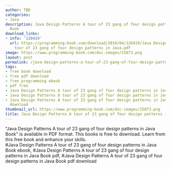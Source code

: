 ```yaml
---
author: TBD
categories:
- Java
description: Java Design Patterns A tour of 23 gang of four design patterns in Java
  Book
download_links:
- info: '120419'
  url: https://programming-book.com/download/2019/04/120419/Java Design Patterns A
    tour of 23 gang of four design patterns in Java.pdf
image: https://www.programming-book.com/doc-images/15873.png
layout: post
permalink: /java-design-patterns-a-tour-of-23-gang-of-four-design-patterns-in-java-book.html
tags:
- free book download
- free pdf download
- free programming ebook
- pdf free
- Java Design Patterns A tour of 23 gang of four design patterns in Java Book ebook
- Java Design Patterns A tour of 23 gang of four design patterns in Java Book pdf
- Java Design Patterns A tour of 23 gang of four design patterns in Java Book pdf
  download
thumbnail_url: https://www.programming-book.com/doc-images/15873.png
title: Java Design Patterns A tour of 23 gang of four design patterns in Java Book
---
```


 
<div class="item-desc text-justify">
  "Java Design Patterns A tour of 23 gang of four design patterns in Java Book" is available in PDF format. This books is free to download. Learn from this free book and enhance your skills.
  <br>
  #Java Design Patterns A tour of 23 gang of four design patterns in Java Book ebook, #Java Design Patterns A tour of 23 gang of four design patterns in Java Book pdf, #Java Design Patterns A tour of 23 gang of four design patterns in Java Book pdf download
</div>